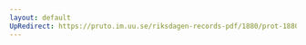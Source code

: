 ```yaml
---
layout: default
UpRedirect: https://pruto.im.uu.se/riksdagen-records-pdf/1880/prot-1880--ak--059/prot-1880--ak--059_004.pdf
---
```

